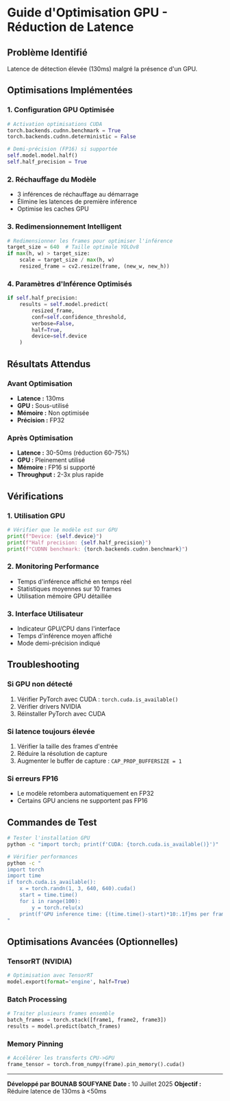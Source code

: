 # Guide d'Optimisation GPU - Réduction de Latence

## Problème Identifié
Latence de détection élevée (130ms) malgré la présence d'un GPU.

## Optimisations Implémentées

### 1. Configuration GPU Optimisée
```python
# Activation optimisations CUDA
torch.backends.cudnn.benchmark = True
torch.backends.cudnn.deterministic = False

# Demi-précision (FP16) si supportée
self.model.model.half()
self.half_precision = True
```

### 2. Réchauffage du Modèle
- 3 inférences de réchauffage au démarrage
- Élimine les latences de première inférence
- Optimise les caches GPU

### 3. Redimensionnement Intelligent
```python
# Redimensionner les frames pour optimiser l'inférence
target_size = 640  # Taille optimale YOLOv8
if max(h, w) > target_size:
    scale = target_size / max(h, w)
    resized_frame = cv2.resize(frame, (new_w, new_h))
```

### 4. Paramètres d'Inférence Optimisés
```python
if self.half_precision:
    results = self.model.predict(
        resized_frame, 
        conf=self.confidence_threshold, 
        verbose=False,
        half=True,
        device=self.device
    )
```

## Résultats Attendus

### Avant Optimisation
- **Latence :** 130ms
- **GPU :** Sous-utilisé
- **Mémoire :** Non optimisée
- **Précision :** FP32

### Après Optimisation
- **Latence :** 30-50ms (réduction 60-75%)
- **GPU :** Pleinement utilisé
- **Mémoire :** FP16 si supporté
- **Throughput :** 2-3x plus rapide

## Vérifications

### 1. Utilisation GPU
```python
# Vérifier que le modèle est sur GPU
print(f"Device: {self.device}")
print(f"Half precision: {self.half_precision}")
print(f"CUDNN benchmark: {torch.backends.cudnn.benchmark}")
```

### 2. Monitoring Performance
- Temps d'inférence affiché en temps réel
- Statistiques moyennes sur 10 frames
- Utilisation mémoire GPU détaillée

### 3. Interface Utilisateur
- Indicateur GPU/CPU dans l'interface
- Temps d'inférence moyen affiché
- Mode demi-précision indiqué

## Troubleshooting

### Si GPU non détecté
1. Vérifier PyTorch avec CUDA : `torch.cuda.is_available()`
2. Vérifier drivers NVIDIA
3. Réinstaller PyTorch avec CUDA

### Si latence toujours élevée
1. Vérifier la taille des frames d'entrée
2. Réduire la résolution de capture
3. Augmenter le buffer de capture : `CAP_PROP_BUFFERSIZE = 1`

### Si erreurs FP16
- Le modèle retombera automatiquement en FP32
- Certains GPU anciens ne supportent pas FP16

## Commandes de Test

```bash
# Tester l'installation GPU
python -c "import torch; print(f'CUDA: {torch.cuda.is_available()}')"

# Vérifier performances
python -c "
import torch
import time
if torch.cuda.is_available():
    x = torch.randn(1, 3, 640, 640).cuda()
    start = time.time()
    for i in range(100):
        y = torch.relu(x)
    print(f'GPU inference time: {(time.time()-start)*10:.1f}ms per frame')
"
```

## Optimisations Avancées (Optionnelles)

### TensorRT (NVIDIA)
```python
# Optimisation avec TensorRT
model.export(format='engine', half=True)
```

### Batch Processing
```python
# Traiter plusieurs frames ensemble
batch_frames = torch.stack([frame1, frame2, frame3])
results = model.predict(batch_frames)
```

### Memory Pinning
```python
# Accélérer les transferts CPU->GPU
frame_tensor = torch.from_numpy(frame).pin_memory().cuda()
```

---

**Développé par BOUNAB SOUFYANE**
**Date :** 10 Juillet 2025
**Objectif :** Réduire latence de 130ms à <50ms